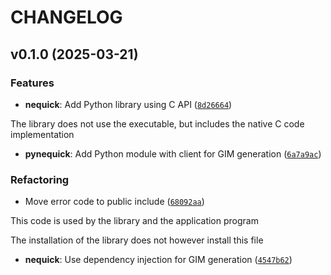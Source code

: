 # CHANGELOG


## v0.1.0 (2025-03-21)

### Features

- **nequick**: Add Python library using C API
  ([`8d26664`](https://github.com/mgfernan/NeQuickJRC/commit/8d26664749ba5330500002cd7f320db7b41b15a3))

The library does not use the executable, but includes the native C code implementation

- **pynequick**: Add Python module with client for GIM generation
  ([`6a7a9ac`](https://github.com/mgfernan/NeQuickJRC/commit/6a7a9ace6653c3db073b96c02b6878e5136c1b93))

### Refactoring

- Move error code to public include
  ([`68092aa`](https://github.com/mgfernan/NeQuickJRC/commit/68092aa3568e8462d88ac3cdcf6d67a8ed274dae))

This code is used by the library and the application program

The installation of the library does not however install this file

- **nequick**: Use dependency injection for GIM generation
  ([`4547b62`](https://github.com/mgfernan/NeQuickJRC/commit/4547b62c9cef09b3e457ad5351adec9e43dfea84))
